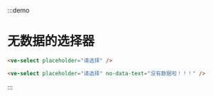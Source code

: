 :::demo

# 无数据的选择器

```html
<ve-select placeholder="请选择" />

<ve-select placeholder="请选择" no-data-text="没有数据啦！！！" />
```

:::